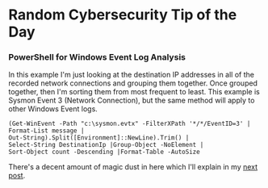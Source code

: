 # Random Cybersecurity Tip of the Day
### PowerShell for Windows Event Log Analysis

In this example I'm just looking at the destination IP addresses in all of the recorded network connections and grouping them together. Once grouped together, then I'm sorting them from most frequent to least. This example is Sysmon Event 3 (Network Connection), but the same method will apply to other Windows Event logs.
```
(Get-WinEvent -Path "c:\sysmon.evtx" -FilterXPath '*/*/EventID=3' | 
Format-List message | 
Out-String).Split([Environment]::NewLine).Trim() |
Select-String DestinationIp |Group-Object -NoElement |
Sort-Object count -Descending |Format-Table -AutoSize
```
There's a decent amount of magic dust in here which I'll explain in my [next post](https://paul-masek.com/RCTotD/PowerShell_for_Windows_Event_Log_Analysis_Explained).